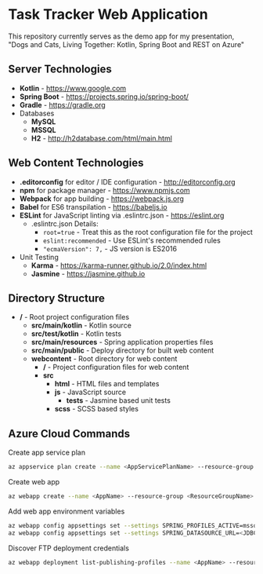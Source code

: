 # Task Tracker Web Application
This repository currently serves as the demo app for my presentation,
"Dogs and Cats, Living Together: Kotlin, Spring Boot and REST on Azure"

## Server Technologies
* **Kotlin** - https://www.google.com
* **Spring Boot** - https://projects.spring.io/spring-boot/
* **Gradle** - https://gradle.org 
* Databases
  * **MySQL**
  * **MSSQL**
  * **H2** - http://h2database.com/html/main.html

## Web Content Technologies
* **.editorconfig** for editor / IDE configuration - http://editorconfig.org
* **npm** for package manager - https://www.npmjs.com
* **Webpack** for app building - https://webpack.js.org
* **Babel** for ES6 transpilation - https://babeljs.io
* **ESLint** for JavaScript linting via .eslintrc.json - https://eslint.org
  * .eslintrc.json Details:
    * `root=true` - Treat this as the root configuration file for the project
    * `eslint:recommended` - Use ESLint's recommended rules
    * `"ecmaVersion": 7,` - JS version is ES2016
* Unit Testing
  * **Karma** - https://karma-runner.github.io/2.0/index.html
  * **Jasmine** - https://jasmine.github.io  

## Directory Structure
* **/** - Root project configuration files
  * **src/main/kotlin** - Kotlin source
  * **src/test/kotlin** - Kotlin tests
  * **src/main/resources** - Spring application properties files
  * **src/main/public** - Deploy directory for built web content
  * **webcontent** - Root directory for web content 
    * **/** - Project configuration files for web content
    * **src**
      * **html** - HTML files and templates
      * **js** - JavaScript source
        * **tests** - Jasmine based unit tests
      * **scss** - SCSS based styles
      
## Azure Cloud Commands
Create app service plan
```bash
az appservice plan create --name <AppServicePlanName> --resource-group <ResourceGroupName> --sku B1`
```
Create web app
```bash
az webapp create --name <AppName> --resource-group <ResourceGroupName> --plan <AppServicePlanName>
```
Add web app environment variables
```bash
az webapp config appsettings set --settings SPRING_PROFILES_ACTIVE=mssql --resource-group <ResourceGroupName> --name <AppName>
az webapp config appsettings set --settings SPRING_DATASOURCE_URL=<JDBCConnectionString> --resource-group <ResourceGroupName> --name <AppName>
```
Discover FTP deployment credentials
```bash
az webapp deployment list-publishing-profiles --name <AppName> --resource-group <ResourceGroupName> --query "[?publishMethod=='FTP'].{URL:publishUrl, Username:userName,Password:userPWD}" --output json
```
      


